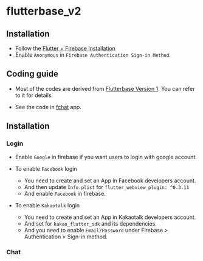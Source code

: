 # flutterbase_v2


## Installation

* Follow the [Flutter + Firebase Installation](https://docs.google.com/document/d/e/2PACX-1vQuzuqmI0mgKt82ZI6silmBLrsJuroAZa2XR7OsqoMGPAKb-DVtXUsjjH7TjSd_9pD_0e04qq9gaTKx/pub)
* Enable `Anonymous` in `Firebase Authentication Sign-in Method`.


## Coding guide

* Most of the codes are derived from [Flutterbase Version 1](https://github.com/thruthesky/flutterbase). You can refer to it for details.

* See the code in [fchat](https://github.com/thruthesky/fchat) app.


## Installation

### Login

* Enable `Google` in firebase if you want users to login with google account.
* To enable `Facebook` login
  * You need to create and set an App in Facebook developers account.
  * And then update `Info.plist` for `flutter_webview_plugin: ^0.3.11`
  * And enable `Facebook` in firebase.

* To enable `Kakaotalk` login
  * You need to create and set an App in Kakaotalk developers account.
  * And set for `kakao_flutter_sdk` and its dependencies.
  * And you need to enable `Email/Password` under Firebase > Authentication > Sign-in method.

### Chat


